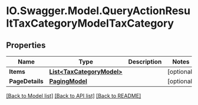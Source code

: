 # IO.Swagger.Model.QueryActionResultTaxCategoryModelTaxCategory
## Properties

Name | Type | Description | Notes
------------ | ------------- | ------------- | -------------
**Items** | [**List&lt;TaxCategoryModel&gt;**](TaxCategoryModel.md) |  | [optional] 
**PageDetails** | [**PagingModel**](PagingModel.md) |  | [optional] 

[[Back to Model list]](../README.md#documentation-for-models) [[Back to API list]](../README.md#documentation-for-api-endpoints) [[Back to README]](../README.md)

